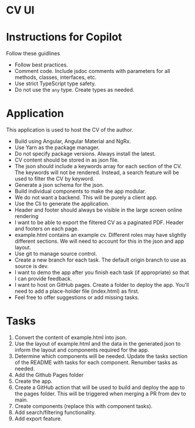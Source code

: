 # CV UI

# Instructions for Copilot

Follow these guidlines

- Follow best practices.
- Comment code. Include jsdoc comments with parameters for all methods, classes, interfaces, etc.
- Use strict TypeScript type safety.
- Do not use the `any` type. Create types as needed.

# Application

This application is used to host the CV of the author.

- Build using Angular, Angular Material and NgRx.
- Use Yarn as the package manager.
- Do not specify package versions. Always install the latest.
- CV content should be stored in as json file.
- The json should include a keywords array for each section of the CV. The keywords will not be rendered. Instead, a search feature will be used to filter the CV by keyword.
- Generate a json schema for the json.
- Build individual components to make the app modular.
- We do not want a backend. This will be purely a client app.
- Use the Cli to generate the application.
- Header and footer should always be visible in the large screen online rendering
- I want to be able to export the filtered CV as a paginated PDF. Header and footers on each page.
- example.html contains an example cv. Different roles may have slightly different sections. We will need to account for this in the json and app layout.
- Use git to manage source control.
- Create a new branch for each task. The default origin branch to use as source is dev.
- I want to demo the app after you finish each task (if appropriate) so that I can provide feedback.
- I want to host on GitHub pages. Create a folder to deploy the app. You'll need to add a place-holder file (index.html) as first.
- Feel free to offer suggestions or add missing tasks.

# Tasks

1. Convert the content of example.html into json.
2. Use the layout of example.html and the data in the generated json to inform the layout and components required for the app.
3. Determine which components will be needed. Update the tasks section of the README with tasks for each component. Renumber tasks as needed.
4. Add the Github Pages folder
5. Create the app.
6. Create a GitHub action that will be used to build and deploy the app to the pages folder. This will be triggered when merging a PR from dev to main.
5. Create components (replace this with component tasks).
6. Add search/filtering functionality.
7. Add export feature.

